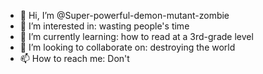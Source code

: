 - 👋 Hi, I’m @Super-powerful-demon-mutant-zombie
- 👀 I’m interested in: wasting people's time
- 🌱 I’m currently learning: how to read at a 3rd-grade level
- 💞️ I’m looking to collaborate on: destroying the world
- 📫 How to reach me: Don't

<!---
Super-powerful-demon-mutant-zombie/Super-powerful-demon-mutant-zombie is a ✨ special ✨ repository because its `README.md` (this file) appears on your GitHub profile.
You can click the Preview link to take a look at your changes.
im not changing anything yet if you are reading this i would question your quality of life do something usefull -_-
--->
